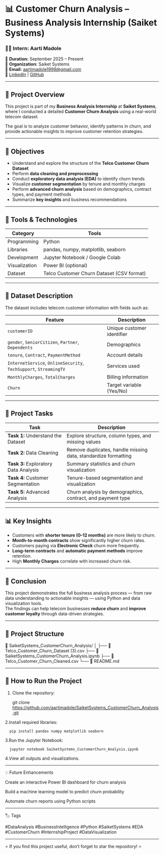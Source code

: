 # 📊 Customer Churn Analysis – Business Analysis Internship (Saiket Systems)

### 👩‍💻 Intern: **Aarti Madole**
📅 **Duration:** September 2025 – Present  
🏢 **Organization:** Saiket Systems  
📧 **Email:** aartimadole1999@gmail.com  
🔗 [LinkedIn](https://linkedin.com/in/aarti-madole-9ab74b220) | [GitHub](https://github.com/aartimadole)

---

## 🧭 **Project Overview**

This project is part of my **Business Analysis Internship** at **Saiket Systems**, where I conducted a detailed **Customer Churn Analysis** using a real-world telecom dataset.  

The goal is to analyze customer behavior, identify patterns in churn, and provide actionable insights to improve customer retention strategies.

---

## 🎯 **Objectives**

- Understand and explore the structure of the **Telco Customer Churn Dataset**
- Perform **data cleaning and preprocessing**
- Conduct **exploratory data analysis (EDA)** to identify churn trends
- Visualize **customer segmentation** by tenure and monthly charges
- Perform **advanced churn analysis** based on demographics, contract types, and payment methods
- Summarize **key insights** and business recommendations

---

## 🧰 **Tools & Technologies**

| Category | Tools |
|-----------|--------|
| Programming | Python |
| Libraries | pandas, numpy, matplotlib, seaborn |
| Development | Jupyter Notebook / Google Colab |
| Visualization | Power BI (optional) |
| Dataset | Telco Customer Churn Dataset (CSV format) |

---

## 📂 **Dataset Description**

The dataset includes telecom customer information with fields such as:

| Feature | Description |
|----------|--------------|
| `customerID` | Unique customer identifier |
| `gender`, `SeniorCitizen`, `Partner`, `Dependents` | Demographics |
| `tenure`, `Contract`, `PaymentMethod` | Account details |
| `InternetService`, `OnlineSecurity`, `TechSupport`, `StreamingTV` | Services used |
| `MonthlyCharges`, `TotalCharges` | Billing information |
| `Churn` | Target variable (Yes/No) |

---

## 🧩 **Project Tasks**

| Task | Description |
|------|--------------|
| **Task 1:** Understand the Dataset | Explore structure, column types, and missing values |
| **Task 2:** Data Cleaning | Remove duplicates, handle missing data, standardize formatting |
| **Task 3:** Exploratory Data Analysis | Summary statistics and churn visualization |
| **Task 4:** Customer Segmentation | Tenure-based segmentation and visualization |
| **Task 5:** Advanced Analysis | Churn analysis by demographics, contract, and payment type |

---

## 📊 **Key Insights**

- Customers with **shorter tenure (0–12 months)** are more likely to churn.  
- **Month-to-month contracts** show significantly higher churn rates.  
- Customers paying via **Electronic Check** churn more frequently.  
- **Long-term contracts** and **automatic payment methods** improve retention.  
- High **Monthly Charges** correlate with increased churn risk.

---

## 🏁 **Conclusion**

This project demonstrates the full business analysis process — from raw data understanding to actionable insights — using Python and data visualization tools.  
The findings can help telecom businesses **reduce churn** and **improve customer loyalty** through data-driven strategies.

---

## 📎 **Project Structure**
📁 SaiketSystems_CustomerChurn_Analysis/
│
├── 📄 Telco_Customer_Churn_Dataset (3).csv
├── 📘 SaiketSystems_CustomerChurn_Analysis.ipynb
├── 🧼 Telco_Customer_Churn_Cleaned.csv
└── 📝 README.md

---

## 🚀 **How to Run the Project**

1. Clone the repository:
     
      git clone https://github.com/aartimadole/SaiketSystems_CustomerChurn_Analysis.git

   
2.Install required libraries:

      pip install pandas numpy matplotlib seaborn


3.Run the Jupyter Notebook:

      jupyter notebook SaiketSystems_CustomerChurn_Analysis.ipynb


4.View all outputs and visualizations.

---

💡 Future Enhancements

Create an interactive Power BI dashboard for churn analysis

Build a machine learning model to predict churn probability

Automate churn reports using Python scripts

---

🏷️ Tags

#DataAnalysis #BusinessIntelligence #Python #SaiketSystems
#EDA #CustomerChurn #InternshipProject #DataVisualization

---

⭐ If you find this project useful, don’t forget to star the repository! ⭐
